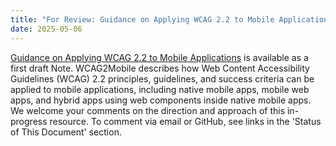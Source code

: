 ```yaml
---
title: "For Review: Guidance on Applying WCAG 2.2 to Mobile Applications (WCAG2Mobile) — First Draft Note"
date: 2025-05-06
---
```


[Guidance on Applying WCAG 2.2 to Mobile Applications](https://www.w3.org/TR/wcag2mobile-22/) is available as a first draft Note. WCAG2Mobile describes how Web Content Accessibility Guidelines (WCAG) 2.2 principles, guidelines, and success criteria can be applied to mobile applications, including native mobile apps, mobile web apps, and hybrid apps using web components inside native mobile apps. We welcome your comments on the direction and approach of this in-progress resource. To comment via email or GitHub, see links in the 'Status of This Document' section.
